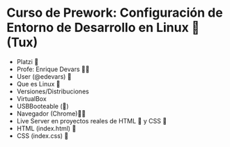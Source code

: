# Curso de Prework: Configuración de Entorno de Desarrollo en Linux 🐧 (Tux)
* Platzi 💚
* Profe: Enrique Devars 👨‍💻
* User (@edevars) 📱
* Que es Linux 🐧
* Versiones/Distribuciones
* VirtualBox
* USBBooteable (💾)
* Navegador (Chrome)👩‍💻
* Live Server en proyectos reales de HTML 🩻 y CSS 🎨
* HTML (index.html) 🩻
* CSS (index.css) 🎨